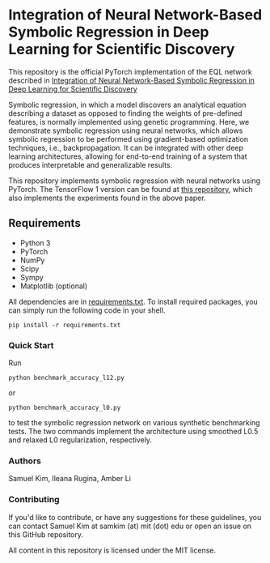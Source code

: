 # Integration of Neural Network-Based Symbolic Regression in Deep Learning for Scientific Discovery

This repository is the official PyTorch implementation of the EQL network described in
[Integration of Neural Network-Based Symbolic Regression in Deep Learning for Scientific Discovery](https://arxiv.org/abs/1912.04825)

Symbolic regression, in which a model discovers an analytical equation describing a dataset as opposed to finding 
the weights of pre-defined features, is normally implemented using genetic programming.
Here, we demonstrate symbolic regression using neural networks,
which allows symbolic regression to be performed using gradient-based optimization techniques,
i.e., backpropagation.
It can be integrated with other deep learning architectures, allowing for end-to-end training of a system that produces
interpretable and generalizable results. 

This repository implements symbolic regression with neural networks using PyTorch.
The TensorFlow 1 version can be found at [this repository](https://github.com/samuelkim314/DeepSymReg),
which also implements the experiments found in the above paper.

## Requirements

* Python 3
* PyTorch
* NumPy
* Scipy
* Sympy
* Matplotlib (optional)

All dependencies are in [requirements.txt](requirements.txt). 
To install required packages, you can simply run the following code in your shell.
```
pip install -r requirements.txt
```

### Quick Start

Run
```batch
python benchmark_accuracy_l12.py
```
or
```batch
python benchmark_accuracy_l0.py
```
to test the symbolic regression network on various synthetic benchmarking tests. 
The two commands implement the architecture using smoothed L0.5 and relaxed L0 regularization, respectively.

### Authors
Samuel Kim, Ileana Rugina, Amber Li

### Contributing
If you'd like to contribute, or have any suggestions for these guidelines, 
you can contact Samuel Kim at samkim (at) mit (dot) edu or open an issue on this GitHub repository.

All content in this repository is licensed under the MIT license.